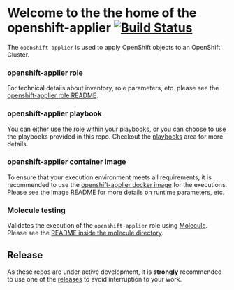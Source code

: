 # Welcome to the the home of the openshift-applier [![Build Status](https://travis-ci.org/redhat-cop/openshift-applier.svg)](https://travis-ci.org/redhat-cop/openshift-applier)
The `openshift-applier` is used to apply OpenShift objects to an OpenShift Cluster.


### openshift-applier role

For technical details about inventory, role parameters, etc. please see the [openshift-applier role README](roles/openshift-applier/README.md).

### openshift-applier playbook

You can either use the role within your playbooks, or you can choose to use the playbooks provided in this repo. Checkout the [playbooks](playbooks) area for more details.

### openshift-applier container image

To ensure that your execution environment meets all requirements, it is recommended to use the [openshift-applier docker image](images/openshift-applier) for the executions. Please see the image README for more details on runtime parameters, etc.

### Molecule testing

Validates the execution of the `openshift-applier` role using [Molecule](https://molecule.readthedocs.io). Please see the [README inside the molecule directory](molecule/README.md).


## Release

As these repos are under active development, it is **strongly** recommended to use one of the [releases](../../releases) to avoid interruption to your work.
